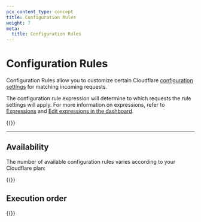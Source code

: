 ```yaml
---
pcx_content_type: concept
title: Configuration Rules
weight: 7
meta:
  title: Configuration Rules
---
```


# Configuration Rules

Configuration Rules allow you to customize certain Cloudflare [configuration settings](/rules/configuration-rules/settings/) for matching incoming requests.

The configuration rule expression will determine to which requests the rule settings will apply. For more information on expressions, refer to [Expressions](/ruleset-engine/rules-language/expressions/) and [Edit expressions in the dashboard](/ruleset-engine/rules-language/expressions/edit-expressions/).

{{<render file="_rules-requirements.md" withParameters="Configuration Rules require">}}

---

## Availability

The number of available configuration rules varies according to your Cloudflare plan:

{{<feature-table id="rules.config_rules">}}

## Execution order

{{<render file="_product_execution_order.md">}}
